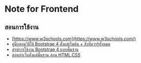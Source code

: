 Note for Frontend
===

## สอนการใช้งาน

- [https://www.w3schools.com](https://www.w3schools.com/)
- [คู่มือสอนวิธีใช้ Bootstrap 4 ตั้งแต่เริ่มต้น + สิ่งที่ควรรู้ทั้งหมด](https://www.designil.com/how-to-use-bootstrap-4.html)
- [สรุปการใช้งาน Bootstrap 4 แบบพื้นฐาน](https://benzneststudios.com/blog/web/bootstrap-4-basic-part-1/)
- [สอนทำเว็บตั้งแต่พื้นฐาน สอน HTML,CSS](http://www.enjoyday.net/webtutorial/css/index.html)

<!--stackedit_data:
eyJoaXN0b3J5IjpbNDY3OTQxMTg2XX0=
-->